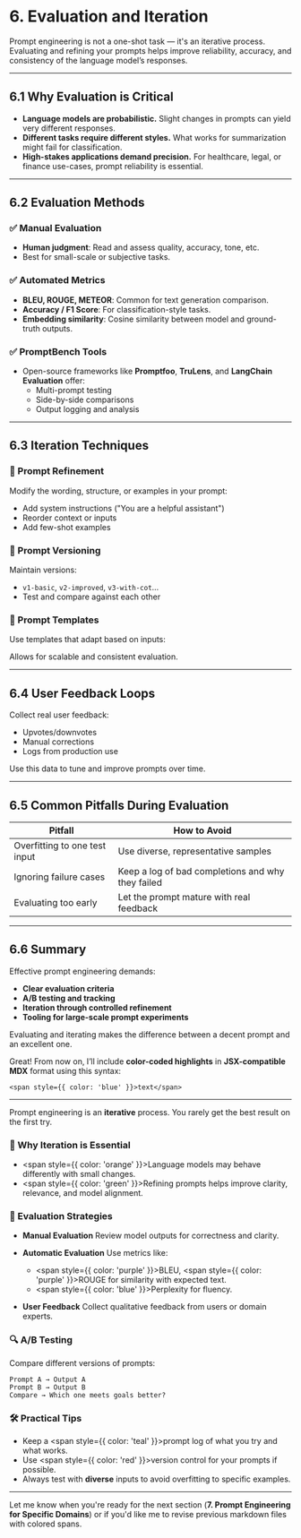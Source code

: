 # 6. Evaluation and Iteration

Prompt engineering is not a one-shot task — it's an iterative process. Evaluating and refining your prompts helps improve reliability, accuracy, and consistency of the language model’s responses.

---

## 6.1 Why Evaluation is Critical

- **Language models are probabilistic.** Slight changes in prompts can yield very different responses.
- **Different tasks require different styles.** What works for summarization might fail for classification.
- **High-stakes applications demand precision.** For healthcare, legal, or finance use-cases, prompt reliability is essential.

---

## 6.2 Evaluation Methods

### ✅ Manual Evaluation
- **Human judgment**: Read and assess quality, accuracy, tone, etc.
- Best for small-scale or subjective tasks.

### ✅ Automated Metrics
- **BLEU, ROUGE, METEOR**: Common for text generation comparison.
- **Accuracy / F1 Score**: For classification-style tasks.
- **Embedding similarity**: Cosine similarity between model and ground-truth outputs.

### ✅ PromptBench Tools
- Open-source frameworks like **Promptfoo**, **TruLens**, and **LangChain Evaluation** offer:
  - Multi-prompt testing
  - Side-by-side comparisons
  - Output logging and analysis

---

## 6.3 Iteration Techniques

### 🔁 Prompt Refinement
Modify the wording, structure, or examples in your prompt:
- Add system instructions ("You are a helpful assistant")
- Reorder context or inputs
- Add few-shot examples

### 🔁 Prompt Versioning
Maintain versions:
- `v1-basic`, `v2-improved`, `v3-with-cot`...
- Test and compare against each other

### 🔁 Prompt Templates
Use templates that adapt based on inputs:

Allows for scalable and consistent evaluation.

---

## 6.4 User Feedback Loops

Collect real user feedback:
- Upvotes/downvotes
- Manual corrections
- Logs from production use

Use this data to tune and improve prompts over time.

---

## 6.5 Common Pitfalls During Evaluation

| Pitfall | How to Avoid |
|--------|--------------|
| Overfitting to one test input | Use diverse, representative samples |
| Ignoring failure cases | Keep a log of bad completions and why they failed |
| Evaluating too early | Let the prompt mature with real feedback |

---

## 6.6 Summary

Effective prompt engineering demands:
- **Clear evaluation criteria**
- **A/B testing and tracking**
- **Iteration through controlled refinement**
- **Tooling for large-scale prompt experiments**

Evaluating and iterating makes the difference between a decent prompt and an excellent one.

Great! From now on, I’ll include **color-coded highlights** in **JSX-compatible MDX** format using this syntax:

```mdx
<span style={{ color: 'blue' }}>text</span>
```

---

Prompt engineering is an **iterative** process. You rarely get the best result on the first try.

### 🔁 Why Iteration is Essential

* <span style={{ color: 'orange' }}>Language models</span> may behave differently with small changes.
* <span style={{ color: 'green' }}>Refining prompts</span> helps improve clarity, relevance, and model alignment.

### 🧪 Evaluation Strategies

* **Manual Evaluation**
  Review model outputs for correctness and clarity.

* **Automatic Evaluation**
  Use metrics like:

  * <span style={{ color: 'purple' }}>BLEU</span>, <span style={{ color: 'purple' }}>ROUGE</span> for similarity with expected text.
  * <span style={{ color: 'blue' }}>Perplexity</span> for fluency.

* **User Feedback**
  Collect qualitative feedback from users or domain experts.

### 🔍 A/B Testing

Compare different versions of prompts:

```text
Prompt A → Output A  
Prompt B → Output B  
Compare → Which one meets goals better?
```

### 🛠️ Practical Tips

* Keep a <span style={{ color: 'teal' }}>prompt log</span> of what you try and what works.
* Use <span style={{ color: 'red' }}>version control</span> for your prompts if possible.
* Always test with **diverse** inputs to avoid overfitting to specific examples.

---

Let me know when you're ready for the next section (**7. Prompt Engineering for Specific Domains**) or if you'd like me to revise previous markdown files with colored spans.

